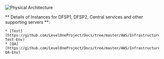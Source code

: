 ![Physical Architecture](./L1P%20diagram.png)

** Details of Instances for DFSP1, DFSP2, Central services and other supporting servers **:

    * [Test](https://github.com/LevelOneProject/Docs/tree/master/AWS/Infrastructure/PI4-Test-Env)
    * [QA](https://github.com/LevelOneProject/Docs/tree/master/AWS/Infrastructure/PI4-QA-Env)